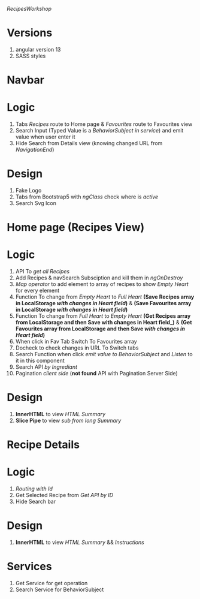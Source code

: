 
_RecipesWorkshop_

# Versions
1. angular version 13
2. SASS styles

# Navbar 
# Logic
1. Tabs _Recipes_ route to Home page & _Favourites_ route to Favourites view
2. Search Input (Typed Value is a _BehaviorSubject in service_) and emit value when user enter it
3. Hide Search from Details view (knowing changed URL from _NavigationEnd_)
# Design
1. Fake Logo
2. Tabs from Bootstrap5 with _ngClass_ check where is _active_ 
3. Search Svg Icon 


#  Home page (Recipes View)
#  Logic 
1. API To _get all Recipes_
2. Add Recipes & navSearch Subsciption and kill them in _ngOnDestroy_
3. _Map operator_ to add element to array of recipes to show _Empty Heart_ for every element
4. Function To change from _Empty Heart_ to _Full Heart_  **(Save Recipes array in LocalStorage _with changes in Heart field_)** & **(Save Favourites array in LocalStorage _with changes in Heart field_)**
5.  Function To change from  _Full Heart_ to _Empty Heart_  **(Get Recipes array from LocalStorage and then Save with changes in Heart field_)** & **(Get Favourites array from LocalStorage and then Save _with changes in Heart field_)**
6. When click in Fav Tab Switch To Favourites array 
7. Docheck to check changes in URL To Switch tabs
8. Search Function when click _emit value to BehaviorSubject_ and _Listen_ to it in this component 
9. Search API _by Ingrediant_
10. Pagination _client side_ (**not found** API with Pagination Server Side)
# Design
1. **InnerHTML** to view _HTML Summary_
2. **Slice Pipe** to view _sub from long Summary_



# Recipe Details
# Logic
1. _Routing with Id_ 
2. Get Selected Recipe from _Get API by ID_
3. Hide Search bar
# Design
1. **InnerHTML** to view _HTML Summary_ && _Instructions_


# Services 
1. Get Service for get operation 
2. Search Service for BehaviorSubject

